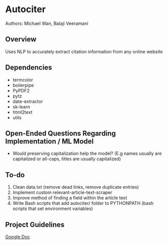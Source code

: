 # Autociter
Authors: Michael Wan, Balaji Veeramani

## Overview
Uses NLP to accurately extract citation information from any online website

## Dependencies
- termcolor
- boilerpipe
- PyPDF2
- pytz
- date-extractor
- sk-learn
- html2text
- utils
<!-- - datefinder==0.6.1 [(need to manually install zip and change regex==2016.01.10 to regex>=2016.01.10)](https://stackoverflow.com/questions/44016287/error-in-pip-install-datefinder) -->

## Open-Ended Questions Regarding Implementation / ML Model
- Would preserving capitalization help the model? (E.g names usually are capitalized or all-caps, titles are usually capitalized)

## To-do
1. Clean data.txt (remove dead links, remove duplicate entries)
2. Implement custom relevant-article-text-scraper
3. Improve method of finding a field within the article text
4. Write Bash scripts that add autociter/ folder to PYTHONPATH (bash scripts that set environment variables)

## Project Guidelines
[Google Doc](https://docs.google.com/document/d/1TixeELMOJiErqlB_TrHYywdB45SXnI5XN9w0SOLU6vg/edit?usp=sharing)
